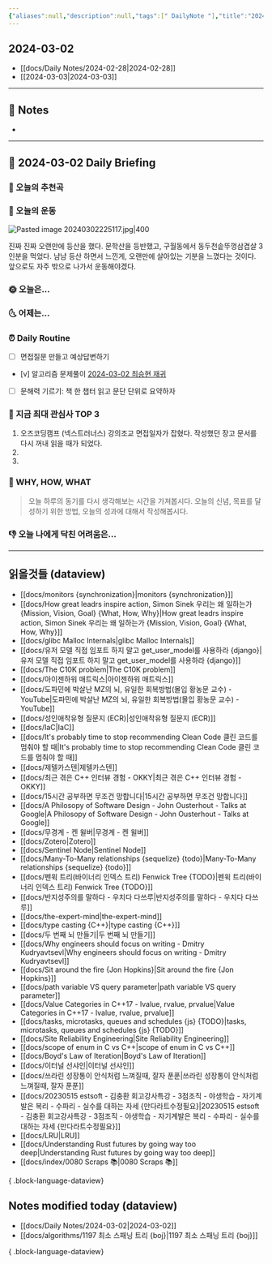 ```yaml
---
{"aliases":null,"description":null,"tags":[" DailyNote "],"title":"2024-03-02","created":"2024-03-02T22:43:53","updated":"2024-03-02T23:24:56","dg-publish":true,"permalink":"/docs/Daily Notes/2024-03-02/","dgPassFrontmatter":true}
---
```



## 2024-03-02

- [[docs/Daily Notes/2024-02-28\|2024-02-28]] 
- [[2024-03-03\|2024-03-03]]

---

## 📝 Notes

- 


---

## 📅 2024-03-02 Daily Briefing

### 🎵 오늘의 추천곡

### 🏃 오늘의 운동

![Pasted image 20240302225117.jpg|400](/img/user/docs/assets/Pasted%20image%2020240302225117.jpg)

진짜 진짜 오랜만에 등산을 했다. 문학산을 등반했고, 구월동에서 동두천솥뚜껑삼겹살 3인분을 먹었다. 냠냠 등산 하면서 느낀게, 오랜만에 살아있는 기분을 느꼈다는 것이다. 앞으로도 자주 밖으로 나가서 운동해야겠다.

### 🌞 오늘은...

### 🌜 어제는...

### ⏰ Daily Routine

- [ ] 면접질문 만들고 예상답변하기
- [v] 알고리즘 문제풀이 [2024-03-02 최승현 재귀](<https://github.com/Jungle-7-Algorithm-study/Algorithm-Study/pull/123>)
- [ ] 문해력 기르기: 책 한 챕터 읽고 문단 단위로 요약하자

### 🧠 지금 최대 관심사 TOP 3

1. 오즈코딩캠프 (넥스트러너스) 강의조교 면접일자가 잡혔다. 작성했던 장고 문서를 다시 꺼내 읽을 때가 되었다.
2. 
3. 

### 🚀 WHY, HOW, WHAT

> 오늘 하루의 동기를 다시 생각해보는 시간을 가져봅시다. 오늘의 신념, 목표를 달성하기 위한 방법, 오늘의 성과에 대해서 작성해봅시다.

### 👎 오늘 나에게 닥친 어려움은...

---

## 읽을것들 (dataview)

- [[docs/monitors {synchronization}\|monitors {synchronization}]]
- [[docs/How great leadrs inspire action, Simon Sinek 우리는 왜 일하는가 {Mission, Vision, Goal} {What, How, Why}\|How great leadrs inspire action, Simon Sinek 우리는 왜 일하는가 {Mission, Vision, Goal} {What, How, Why}]]
- [[docs/glibc Malloc Internals\|glibc Malloc Internals]]
- [[docs/유저 모델 직접 임포트 하지 말고 get_user_model를 사용하라 {django}\|유저 모델 직접 임포트 하지 말고 get_user_model를 사용하라 {django}]]
- [[docs/The C10K problem\|The C10K problem]]
- [[docs/아이젠하워 매트릭스\|아이젠하워 매트릭스]]
- [[docs/도파민에 박살난 MZ의 뇌, 유일한 회복방법(몰입 황농문 교수) - YouTube\|도파민에 박살난 MZ의 뇌, 유일한 회복방법(몰입 황농문 교수) - YouTube]]
- [[docs/성인애착유형 질문지 (ECR)\|성인애착유형 질문지 (ECR)]]
- [[docs/IaC\|IaC]]
- [[docs/It's probably time to stop recommending Clean Code 클린 코드를 멈춰야 할 때\|It's probably time to stop recommending Clean Code 클린 코드를 멈춰야 할 때]]
- [[docs/제텔카스텐\|제텔카스텐]]
- [[docs/최근 겪은 C++ 인터뷰 경험 - OKKY\|최근 겪은 C++ 인터뷰 경험 - OKKY]]
- [[docs/15시간 공부하면 무조건 망합니다\|15시간 공부하면 무조건 망합니다]]
- [[docs/A Philosopy of Software Design - John Ousterhout - Talks at Google\|A Philosopy of Software Design - John Ousterhout - Talks at Google]]
- [[docs/무경계 - 켄 윌버\|무경계 - 켄 윌버]]
- [[docs/Zotero\|Zotero]]
- [[docs/Sentinel Node\|Sentinel Node]]
- [[docs/Many-To-Many relationships {sequelize} {todo}\|Many-To-Many relationships {sequelize} {todo}]]
- [[docs/펜윅 트리(바이너리 인덱스 트리) Fenwick Tree {TODO}\|펜윅 트리(바이너리 인덱스 트리) Fenwick Tree {TODO}]]
- [[docs/반지성주의를 말하다 - 우치다 다쓰루\|반지성주의를 말하다 - 우치다 다쓰루]]
- [[docs/the-expert-mind\|the-expert-mind]]
- [[docs/type casting {C++}\|type casting {C++}]]
- [[docs/두 번째 뇌 만들기\|두 번째 뇌 만들기]]
- [[docs/Why engineers should focus on writing - Dmitry Kudryavtsevl\|Why engineers should focus on writing - Dmitry Kudryavtsevl]]
- [[docs/Sit around the fire {Jon Hopkins}\|Sit around the fire {Jon Hopkins}]]
- [[docs/path variable VS query parameter\|path variable VS query parameter]]
- [[docs/Value Categories in C++17 - lvalue, rvalue, prvalue\|Value Categories in C++17 - lvalue, rvalue, prvalue]]
- [[docs/tasks, microtasks, queues and schedules {js} {TODO}\|tasks, microtasks, queues and schedules {js} {TODO}]]
- [[docs/Site Reliability Engineering\|Site Reliability Engineering]]
- [[docs/scope of enum in C vs C++\|scope of enum in C vs C++]]
- [[docs/Boyd's Law of Iteration\|Boyd's Law of Iteration]]
- [[docs/이터널 선샤인\|이터널 선샤인]]
- [[docs/쓰라린 성장통이 안식처럼 느껴질때, 잘자 푼푼\|쓰라린 성장통이 안식처럼 느껴질때, 잘자 푼푼]]
- [[docs/20230515 estsoft - 김충환 회고강사특강 - 3점조직 - 야생학습 - 자기계발은 복리 - 수파리 - 실수를 대하는 자세 {만다라트수정필요}\|20230515 estsoft - 김충환 회고강사특강 - 3점조직 - 야생학습 - 자기계발은 복리 - 수파리 - 실수를 대하는 자세 {만다라트수정필요}]]
- [[docs/LRU\|LRU]]
- [[docs/Understanding Rust futures by going way too deep\|Understanding Rust futures by going way too deep]]
- [[docs/index/0080 Scraps 📚\|0080 Scraps 📚]]

{ .block-language-dataview}

## Notes modified today (dataview)

- [[docs/Daily Notes/2024-03-02\|2024-03-02]]
- [[docs/algorithms/1197 최소 스패닝 트리 {boj}\|1197 최소 스패닝 트리 {boj}]]

{ .block-language-dataview}
